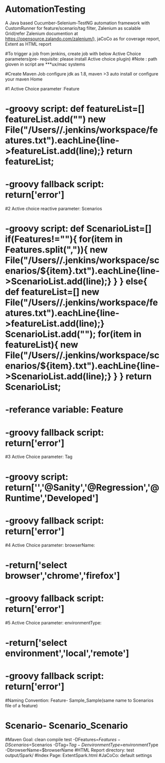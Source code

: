 # AutomationTesting
A Java based Cucumber-Selenium-TestNG automation framework with CustomRunner for feature/scenario/tag filter, Zalenium as scalable Grid(refer Zalenium documention at https://opensource.zalando.com/zalenium/), jaCoCo as for coverage report, Extent as HTML report

#To trigger a job from jenkins, create job with below Active Choice parameters(pre- requisite: please install Active choice plugin)
#Note : path gioven in script are ***ux/mac systems

#Create Maven Job configure jdk as 1.8, maven >3 auto install or configure your maven Home

#1 Active Choice parameter :Feature
#                           -groovy script: def featureList=[] featureList.add("") new File("/Users/<username>/.jenkins/workspace/features.txt").eachLine{line->featureList.add(line);} return featureList;
                           
#                          -groovy fallback script: return['error']

#2 Active choice reactive parameter: Scenarios
#                           -groovy script: def ScenarioList=[] if(Features!=""){ for(item in Features.split(",")){ new File("/Users/<username>/.jenkins/workspace/scenarios/${item}.txt").eachLine{line->ScenarioList.add(line);} } } else{ def featureList=[] new File("/Users/<username>/.jenkins/workspace/features.txt").eachLine{line->featureList.add(line);} ScenarioList.add(""); for(item in featureList){ new File("/Users/<username>/.jenkins/workspace/scenarios/${item}.txt").eachLine{line->ScenarioList.add(line);} } } return ScenarioList;
                           
#                           -referance variable: Feature
                           
#                           -groovy fallback script: return['error']
                   
#3 Active Choice parameter: Tag
#                          -groovy script: return['','@Sanity','@Regression','@Runtime','Developed']
#                          -groovy fallback script: return['error']

#4 Active Choice parameter: browserName:
#                           -return['select browser','chrome','firefox']
#                           -groovy fallback script: return['error']
                           
#5 Active Choice parameter: environmentType:
#                           -return['select environment','local','remote']
#                           -groovy fallback script: return['error']
                            
#Naming Convention: Feature- Sample_Sample(same name to Scenarios file of a feature)
#                   Scenario- Scenario_Scenario

#Maven Goal: clean compile test -DFeatures=$Features -DScenarios=$Scenarios -DTag=$Tag -DenvironmentType=$environmentType -DbrowserName=$browserName
#HTML Report directory: test output/Spark/
#Index Page: ExtentSpark.html
#JaCoCo: default settings



